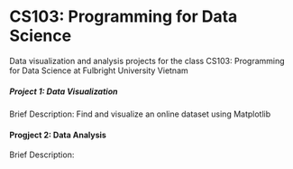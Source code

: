# CS103: Programming for Data Science
 Data visualization and analysis projects for the class CS103: Programming for Data Science at Fulbright University Vietnam
##### Project 1: Data Visualization
Brief Description: 
Find and visualize an online dataset using Matplotlib
#### Progject 2: Data Analysis
Brief Description: 

